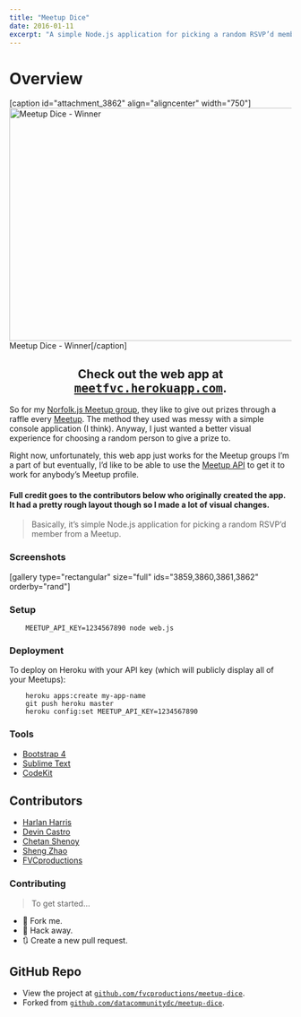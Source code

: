 ```yaml
---
title: "Meetup Dice"
date: 2016-01-11
excerpt: "A simple Node.js application for picking a random RSVP’d member from a Meetup."
---
```

<p><!--more--></p>
<h1 id="overview">Overview</h1>
<p>[caption id="attachment_3862" align="aligncenter" width="750"]<a href="https://fvcproductions.files.wordpress.com/2016/01/meetupdice-winner.png" rel="attachment wp-att-3862"><img class="size-full wp-image-3862" src="https://fvcproductions.files.wordpress.com/2016/01/meetupdice-winner.png" alt="Meetup Dice - Winner" width="750" height="416" /></a> Meetup Dice - Winner[/caption]</p>
<h2 id="check-out-the-web-app-at--a-href--http:--workwit.me--target--_blank---code-workwit.me--code---a-" style="text-align:center;">Check out the web app at <a href="http://meetfvc.herokuapp.com"><span style="font-family:monospace;">meetfvc.herokuapp.com</span></a>.</h2>
<p class="intro">So for my <a href="http://meetup.com/NorfolkJS" target="_blank">Norfolk.js Meetup group</a>, they like to give out prizes through a raffle every <a href="http://meetup.com" target="_blank">Meetup</a>. The method they used was messy with a simple console application (I think). Anyway, I just wanted a better visual experience for choosing a random person to give a prize to.</p>
<p>Right now, unfortunately, this web app just works for the Meetup groups I’m a part of but eventually, I’d like to be able to use the <a href="http://www.meetup.com/meetup_api/" target="_blank">Meetup API</a> to get it to work for anybody’s Meetup profile.</p>
<h4 id="full-credit-goes-to-the-contributors-below-who-originally-created-the-app.-it-had-a-pretty-rough-layout-though-so-i-made-a-lot-of-visual-changes.">Full credit goes to the contributors below who originally created the app. It had a pretty rough layout though so I made a lot of visual changes.</h4>
<blockquote><p>Basically, it’s simple Node.js application for picking a random RSVP’d member from a Meetup.</p></blockquote>
<h3 id="screenshots">Screenshots</h3>
<p>[gallery type="rectangular" size="full" ids="3859,3860,3861,3862" orderby="rand"]</p>
<h3 id="setup">Setup</h3>
<pre><code>    MEETUP_API_KEY=1234567890 node web.js</code></pre>
<h3 id="deployment">Deployment</h3>
<p>To deploy on Heroku with your API key (which will publicly display all of your Meetups):</p>
<pre><code class="bash">    heroku apps:create my-app-name
    git push heroku master
    heroku config:set MEETUP_API_KEY=1234567890</code></pre>
<h3 id="tools">Tools</h3>
<ul>
<li><a href="http://v4-alpha.getbootstrap.com/" target="_blank">Bootstrap 4</a></li>
<li><a href="https://github.com/fvcproductions/Sublime" target="_blank">Sublime Text</a></li>
<li><a href="https://incident57.com/codekit/" target="_blank">CodeKit</a></li>
</ul>
<h2 id="contributors">Contributors</h2>
<ul>
<li><a href="http://github.com/HarlanH" target="_blank">Harlan Harris</a></li>
<li><a href="http://github.com/ddcast" target="_blank">Devin Castro</a></li>
<li><a href="https://github.com/cshenoy" target="_blank">Chetan Shenoy</a></li>
<li><a href="https://github.com/itsheng" target="_blank">Sheng Zhao</a></li>
<li><a href="http://github.com/fvcproductions" target="_blank">FVCproductions</a></li>
</ul>
<h3 id="contributing">Contributing</h3>
<blockquote><p>To get started…</p></blockquote>
<ul>
<li>🍴 Fork me.</li>
<li>🔨 Hack away.</li>
<li>🔃 Create a new pull request.</li>
</ul>
<h2 id="github-repo">GitHub Repo</h2>
<ul>
<li>View the project at <a href="https://github.com/fvcproductions/meetup-dice" target="_blank"><code>github.com/fvcproductions/meetup-dice</code></a>.</li>
<li>Forked from <a href="https://github.com/datacommunitydc/meetup-dice" target="_blank"><code>github.com/datacommunitydc/meetup-dice</code></a>.</li>
</ul>
